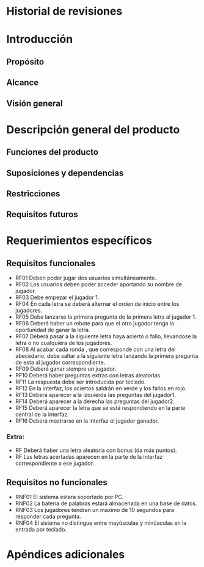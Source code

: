 # Historial de revisiones

  
# Introducción
## Propósito
## Alcance
## Visión general

# Descripción general del producto
## Funciones del producto
## Suposiciones y dependencias
## Restricciones
## Requisitos futuros

# Requerimientos específicos
## Requisitos funcionales
* RF01 Deben poder jugar dos usuarios simultáneamente.
* RF02 Los usuarios deben poder acceder aportando su nombre de jugador.
* RF03 Debe empezar el jugador 1.
* RF04 En cada letra se deberá alternar el orden de inicio entre los jugadores.
* RF05 Debe lanzarse la primera pregunta de la primera letra al jugador 1.
* RF06 Deberá haber un rebote para que el otro jugador tenga la oportunidad de ganar la letra.
* RF07 Deberá pasar a la siguiente letra haya acierto o fallo, llevandose la letra o no cualquiera de los jugadores.
* RF08 Al acabar cada ronda , que corresponde con una letra del abecedario, debe saltar a la siguiente letra lanzando la primera pregunta de esta al jugador correspondiente.
* RF09 Deberá ganar siempre un jugador.
* RF10 Deberá haber preguntas extras con letras aleatorias.
* RF11 La respuesta debe ser introducida por teclado.
* RF12 En la interfaz, los aciertos saldrán en verde y los fallos en rojo.
* RF13 Deberá aparecer a la izquierda las preguntas del jugador1.
* RF14 Deberá aparecer a la derecha las preguntas del jugador2.
* RF15 Deberá aparecer la letra que se está respondiendo en la parte central de la interfaz.
* RF16 Deberá mostrarse en la interfaz el jugador ganador.


### Extra:
* RF Deberá haber una letra aleatoria con bonus (da más puntos).
* RF Las letras acertadas aparecen en la parte de la interfaz correspondiente a ese jugador.


## Requisitos no funcionales
* RNF01 El sistema estara soportado por PC.
* RNF02 La batería de palabras estará almacenada en una base de datos.
* RNF03 Los jugadores tendran un maximo de 10 segundos para responder cada pregunta.
* RNF04 El sistema no distingue entre mayúsculas y minúsculas en la entrada por teclado.


# Apéndices adicionales

